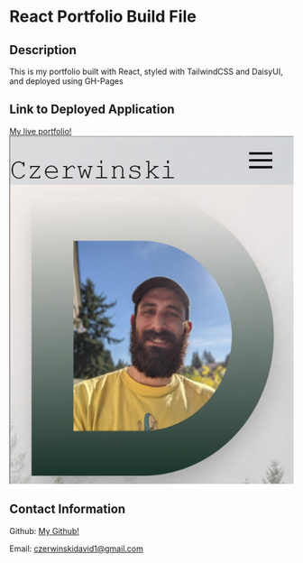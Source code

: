 # React Portfolio Build File

## Description

This is my portfolio built with React, styled with TailwindCSS and DaisyUI, and deployed using GH-Pages

## Link to Deployed Application
[My live portfolio!](https://jonkhunkle.github.io/reactportfolio/)<br/>
![img](./src/assets/images/Screenshot%20(45).png)

## Contact Information 
Github: [My Github!](https://github.com/JonkHunkle)

Email: czerwinskidavid1@gmail.com
